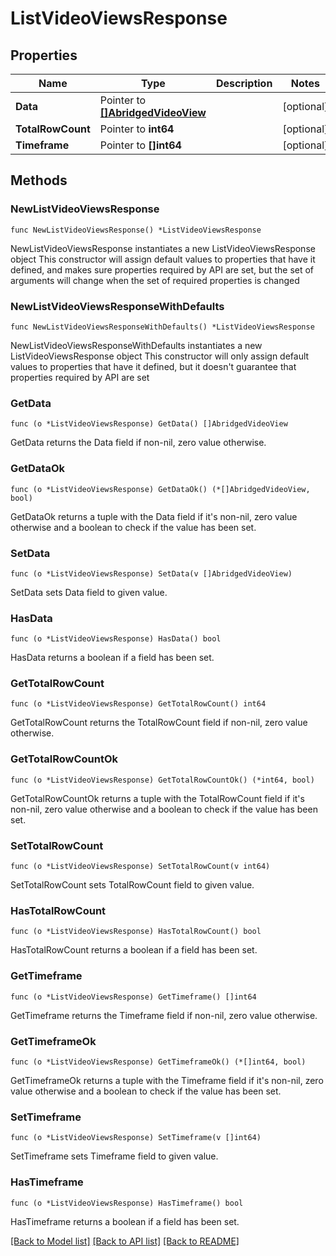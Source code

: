 # ListVideoViewsResponse

## Properties

Name | Type | Description | Notes
------------ | ------------- | ------------- | -------------
**Data** | Pointer to [**[]AbridgedVideoView**](AbridgedVideoView.md) |  | [optional] 
**TotalRowCount** | Pointer to **int64** |  | [optional] 
**Timeframe** | Pointer to **[]int64** |  | [optional] 

## Methods

### NewListVideoViewsResponse

`func NewListVideoViewsResponse() *ListVideoViewsResponse`

NewListVideoViewsResponse instantiates a new ListVideoViewsResponse object
This constructor will assign default values to properties that have it defined,
and makes sure properties required by API are set, but the set of arguments
will change when the set of required properties is changed

### NewListVideoViewsResponseWithDefaults

`func NewListVideoViewsResponseWithDefaults() *ListVideoViewsResponse`

NewListVideoViewsResponseWithDefaults instantiates a new ListVideoViewsResponse object
This constructor will only assign default values to properties that have it defined,
but it doesn't guarantee that properties required by API are set

### GetData

`func (o *ListVideoViewsResponse) GetData() []AbridgedVideoView`

GetData returns the Data field if non-nil, zero value otherwise.

### GetDataOk

`func (o *ListVideoViewsResponse) GetDataOk() (*[]AbridgedVideoView, bool)`

GetDataOk returns a tuple with the Data field if it's non-nil, zero value otherwise
and a boolean to check if the value has been set.

### SetData

`func (o *ListVideoViewsResponse) SetData(v []AbridgedVideoView)`

SetData sets Data field to given value.

### HasData

`func (o *ListVideoViewsResponse) HasData() bool`

HasData returns a boolean if a field has been set.

### GetTotalRowCount

`func (o *ListVideoViewsResponse) GetTotalRowCount() int64`

GetTotalRowCount returns the TotalRowCount field if non-nil, zero value otherwise.

### GetTotalRowCountOk

`func (o *ListVideoViewsResponse) GetTotalRowCountOk() (*int64, bool)`

GetTotalRowCountOk returns a tuple with the TotalRowCount field if it's non-nil, zero value otherwise
and a boolean to check if the value has been set.

### SetTotalRowCount

`func (o *ListVideoViewsResponse) SetTotalRowCount(v int64)`

SetTotalRowCount sets TotalRowCount field to given value.

### HasTotalRowCount

`func (o *ListVideoViewsResponse) HasTotalRowCount() bool`

HasTotalRowCount returns a boolean if a field has been set.

### GetTimeframe

`func (o *ListVideoViewsResponse) GetTimeframe() []int64`

GetTimeframe returns the Timeframe field if non-nil, zero value otherwise.

### GetTimeframeOk

`func (o *ListVideoViewsResponse) GetTimeframeOk() (*[]int64, bool)`

GetTimeframeOk returns a tuple with the Timeframe field if it's non-nil, zero value otherwise
and a boolean to check if the value has been set.

### SetTimeframe

`func (o *ListVideoViewsResponse) SetTimeframe(v []int64)`

SetTimeframe sets Timeframe field to given value.

### HasTimeframe

`func (o *ListVideoViewsResponse) HasTimeframe() bool`

HasTimeframe returns a boolean if a field has been set.


[[Back to Model list]](../README.md#documentation-for-models) [[Back to API list]](../README.md#documentation-for-api-endpoints) [[Back to README]](../README.md)


